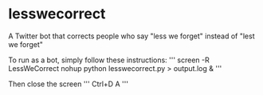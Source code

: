 # lesswecorrect
A Twitter bot that corrects people who say "less we forget" instead of "lest we forget"

To run as a bot, simply follow these instructions:
'''
screen -R LessWeCorrect
nohup python lesswecorrect.py > output.log &
'''

Then close the screen
'''
Ctrl+D
A
'''
